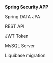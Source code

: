 **Spring Security APP** 

Spring DATA JPA

REST API

JWT Token 

MsSQL Server

Liquibase migration

